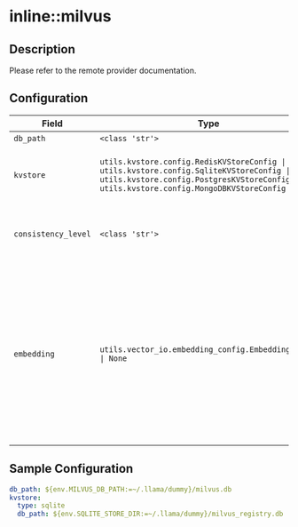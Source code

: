 # inline::milvus

## Description


Please refer to the remote provider documentation.


## Configuration

| Field | Type | Required | Default | Description |
|-------|------|----------|---------|-------------|
| `db_path` | `<class 'str'>` | No | PydanticUndefined |  |
| `kvstore` | `utils.kvstore.config.RedisKVStoreConfig \| utils.kvstore.config.SqliteKVStoreConfig \| utils.kvstore.config.PostgresKVStoreConfig \| utils.kvstore.config.MongoDBKVStoreConfig` | No | sqlite | Config for KV store backend (SQLite only for now) |
| `consistency_level` | `<class 'str'>` | No | Strong | The consistency level of the Milvus server |
| `embedding` | `utils.vector_io.embedding_config.EmbeddingConfig \| None` | No |  | Default embedding configuration for this provider. When specified, vector databases created with this provider will use these embedding settings as defaults. |

## Sample Configuration

```yaml
db_path: ${env.MILVUS_DB_PATH:=~/.llama/dummy}/milvus.db
kvstore:
  type: sqlite
  db_path: ${env.SQLITE_STORE_DIR:=~/.llama/dummy}/milvus_registry.db

```


